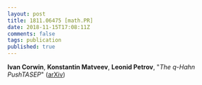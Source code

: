 ```yaml
---
layout: post
title: 1811.06475 [math.PR]
date: 2018-11-15T17:08:11Z
comments: false
tags: publication
published: true
---
```


<b>Ivan Corwin</b>, <b>Konstantin Matveev</b>, <b>Leonid Petrov</b>, "<i>The q-Hahn PushTASEP</i>" ([arXiv](http://arxiv.org/abs/1811.06475v2))
